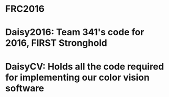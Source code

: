 # FRC2016
#
# Daisy2016: Team 341's code for 2016, FIRST Stronghold
#
# DaisyCV: Holds all the code required for implementing our color vision software
#